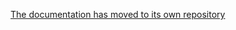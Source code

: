 [The documentation has moved to its own repository](https://github.com/tootsuite/documentation/blob/master/README.md)
